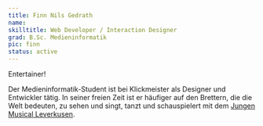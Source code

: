 ```yaml
---
title: Finn Nils Gedrath
name:
skilltitle: Web Developer / Interaction Designer
grad: B.Sc. Medieninformatik
pic: finn
status: active
---
```


Entertainer!

Der Medieninformatik-Student ist bei Klickmeister als Designer und Entwickler tätig. In seiner freien Zeit ist er häufiger auf den Brettern, die die Welt bedeuten, zu sehen und singt, tanzt und schauspielert mit dem [Jungen Musical Leverkusen](https://www.jungesmusical.de/).
